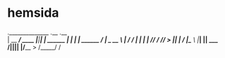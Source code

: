 # hemsida


.______________             .__       .__          
|   \__    ___/        ____ |__|______|  |   ______
|   | |    |  ______  / ___\|  \_  __ \  |  /  ___/
|   | |    | /_____/ / /_/  >  ||  | \/  |__\___ \ 
|___| |____|         \___  /|__||__|  |____/____  >
                    /_____/                     \/ 
